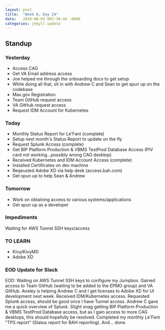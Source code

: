 ```yaml
---
layout: post
title:  "Week 6, Day 24"
date:   2020-08-03 007:38:44 -0600
categories: jekyll update
---
```


## Standup

### Yesterday
* Access CAG
* Get VA Email address access
* Joe helped me through the onboarding docs to get setup
* While doing all that, sit in with Andrew C and Sean to get spun up on the codebase
* Max.gov Registration
* Team GitHub request access
* VA GitHub request access
* Request IDM Account for Kubernetes

### Today
* Monthly Status Report for Le'Fant (complete)
* Setup next month's Status Report to update on the fly
* Request Splunk Access (complete)
* Get BIP Platform Production & VBMS TestProd Database Access (PIV card not working...possibly wrong CAG desktop)
* Received Kubernetes and IDM Account Access (complete)
* Installed Certificates on dev machine
* Reqeusted Adobe XD via help desk (access.bah.com)
* Get spun up to help Sean & Andrew 


### Tomorrow
* Work on obtaining access to various systems/applications
* Get spun up as a developer

### Impediments
Waiting for AWS Tunnel SSH keys/access

### TO LEARN
* Kivy/KivyMD
* Adobe XD

### EOD Update for Slack

EOD: Waiting on AWS Tunnel SSH keys to configure my Jumpbox. Gained access to Team GitHub (waiting to be added to the EPMO group) and VA GitHub. Ansley is helping Andrew C and I get licenses to Adobe XD for UI development next week. Received IDM/Kubernetes access. Requested Splunk access, should be good once I have Tunnel access. Andrew C gave me a quick overview of Splunk. Slight snag getting BIP Platform Production & VBMS TestProd Database access, but as I gain access to more CAG desktops, this should hopefully be resolved. Completed my monthly Le'Fant "TPS report" (Status report for BAH reporting). And... done.

